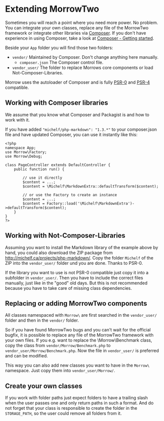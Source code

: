 Extending MorrowTwo
====================

Sometimes you will reach a point where you need more power. No problem.
You can integrate your own classes, replace any file of the MorrowTwo framework or integrate other libraries via [Composer](http://getcomposer.org/).
If you don't have experience in using Composer, take a look at [Composer - Getting started](http://getcomposer.org/doc/00-intro.md).

Beside your `App` folder you will find those two folders:

* `vendor/` Maintained by Composer. Don't change anything here manually.
	* `composer.json` The Composer control file.
* `vendor_user/` The folder to replace Morrows core components or load Not-Composer-Libraries.

Morrow uses the autoloader of Composer and is fully [PSR-0](https://github.com/php-fig/fig-standards/blob/master/accepted/PSR-0.md) and [PSR-4](https://github.com/php-fig/fig-standards/blob/master/accepted/PSR-4-autoloader.md) compatible.


Working with Composer libraries
-------------------------------
We assume that you know what Composer and Packagist is and how to work with it.

If you have added `"michelf/php-markdown": "1.3.*"` to your composer.json file and have updated Composer, you can use it instantly like this:

~~~{.php}
<?php
namespace App;
use Morrow\Factory;
use Morrow\Debug;

class PageController extends DefaultController {
	public function run() {
		
		// use it directly
		$content = ...;
		$content = \Michelf\MarkdownExtra::defaultTransform($content);

		// or use the Factory to create an instance
		$content = ...;
		$content = Factory::load('\Michelf\MarkdownExtra')->defaultTransform($content);
	}
}
?>
~~~


Working with Not-Composer-Libraries
------------------------------------
Assuming you want to install the Markdown library of the example above by hand, you could also download the ZIP package from http://michelf.ca/projects/php-markdown/.
Copy the folder `Michelf` of the ZIP into the `vendor_user/` folder und you are done. Thanks to PSR-0.

If the library you want to use is not PSR-0 compatible just copy it into a subfolder in `vendor_user/`.
Then you have to include the correct files manually, just like in the "good" old days.
But this is not recommended because you have to take care of missing class dependencies.


Replacing or adding MorrowTwo components
--------------------------------------------
All classes namespaced with `Morrow\` are first searched in the `vendor_user/` folder and then in the `vendor/` folder.

So if you have found MorrowTwo bugs and you can't wait for the official bugfix, it is possible to replace any file of the MorrowTwo framework with your own files.
If you e.g. want to replace the \Morrow\Benchmark class, copy the class from `vendor/Morrow/Benchmark.php` to `vendor_user/Morrow/Benchmark.php`.
Now the file in `vendor_user/` is preferred and can be modified.

This way you can also add new classes you want to have in the `Morrow\` namespace. 
Just copy them into `vendor_user/Morrow/`.


Create your own classes
------------------------
If you work with folder paths just expect folders to have a trailing slash when the user passes one and only return paths in such a format.
And do not forget that your class is responsible to create the folder in the `STORAGE_PATH`, so the user could remove all folders from it.

